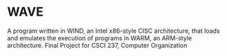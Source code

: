 # WAVE 
A program written in WIND, an Intel x86-style CISC architecture, that loads and emulates the execution of programs in WARM, an ARM-style architecture.  Final Project for CSCI 237, Computer Organization
